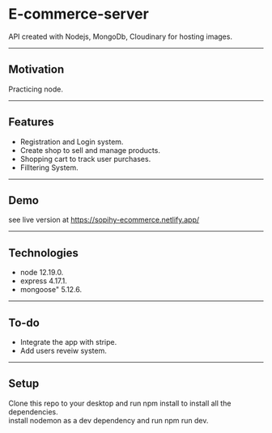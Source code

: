 # E-commerce-server
API created with Nodejs, MongoDb, Cloudinary for hosting images.

---

## Motivation

Practicing node.

---

## Features

- Registration and Login system.
- Create shop to sell and manage products.
- Shopping cart to track user purchases.
- Filltering System.


---

## Demo

see live version at https://sopihy-ecommerce.netlify.app/

---

## Technologies
 - node 12.19.0.
 - express 4.17.1.
 - mongoose" 5.12.6.
 

---

## To-do

- Integrate the app with stripe. 
- Add users reveiw system.

---

## Setup

Clone this repo to your desktop and run npm install to install all the dependencies.<br />
install nodemon as a dev dependency and run npm run dev.
